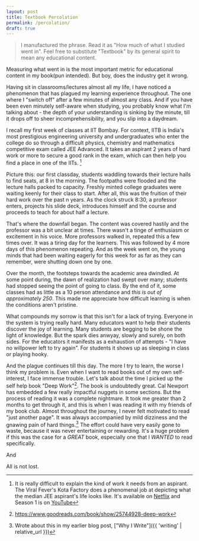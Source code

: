 ```yaml
---
layout: post
title: Textbook Percolation
permalink: /percolation/
draft: true
---
```


> I manufactured the phrase. Read it as "How much of what I studied went in". Feel free to substitute "Textbook" by its general spirit to mean any educational content. 

Measuring what went in is the most important metric for educational content in my book(pun intended). But boy, does the industry get it wrong.

Having sit in classrooms/lectures almost all my life, I have noticed a phenomenon that has plagued my learning experience throughout. The one where I "switch off" after a few minutes of almost any class. And if you have been even minutely self-aware when studying, you probably know what I'm talking about - the depth of your understanding is sinking by the minute, till it drops off to sheer incomprehensibility, and you slip into a daydream.

I recall my first week of classes at IIT Bombay. For context, IITB is India's most prestigious engineering university and undergraduates who enter the college do so through a difficult physics, chemistry and mathematics competitive exam called JEE Advanced. It takes an aspirant 2 years of hard work or more to secure a good rank in the exam, which can then help you find a place in one of the IITs. [^1]

Picture this: our first classday, students waddling towards their lecture halls to find seats, at 8 in the morning. The footpaths were flooded and the lecture halls packed to capacity. Freshly minted college graduates were waiting keenly for their class to start. After all, this was the fruition of their hard work over the past n years. As the clock struck 8:30, a professor enters, projects his slide deck, introduces himself and the course and proceeds to teach for about half a lecture. 

That's where the downfall began. The content was covered hastily and the professor was a bit unclear at times. There wasn't a tinge of enthusiasm or excitement in his voice. More professors walked in, repeated this a few times over. It was a tiring day for the learners. This was followed by 4 more days of this phenomenon repeating. And as the week went on, the young minds that had been waiting eagerly for this week for as far as they can remember, were shutting down one by one.

Over the month, the footsteps towards the academic area dwindled. At some point during, the dawn of realization had swept over many; students had stopped seeing the point of going to class. By the end of it, some classes had as little as a 10 person attendance and *this is out of approximately 250*. This made me appreciate how difficult learning is when the conditions aren't pristine.

What compounds my sorrow is that this isn't for a lack of trying. Everyone in the system is trying really hard. Many educators want to help their students discover the joy of learning. Many students are begging to be shone the light of knowledge. But the spark dies anwyay, slowly and surely, on both sides. For the educators it manifests as a exhaustion of attempts - "I have no willpower left to try again". For students it shows up as sleeping in class or playing hooky.

And the plague continues till this day. The more I try to learn, the worse I think my problem is. Even when I want to read books out of my own self-interest, I face immense trouble. Let's talk about the time I picked up the self help book "Deep Work"[^2]. The book is undoubtedly great. Cal Newport has embedded a few really impactful nuggets in some sections. But the process of reading it was a complete nightmare. It took me greater than 2 months to get through it, and this is when I was reading it with my friends of my book club. Almost throughout the journey, I never felt motivated to read "just another page". It was always accompanied by mild dizziness and the gnawing pain of hard things.[^3] The effort could have very easily gone to waste, because it was never entertaining or rewarding. It's a huge problem if this was the case for a *GREAT* book, especially one that I *WANTED* to read specifically.

And 


All is not lost. 

[^1]: It is really difficult to explain the kind of work it needs from an aspirant. The Viral Fever's Kota Factory does a phenomenal job at depicting what the median JEE aspirant's life looks like. It's available on [Netflix](https://www.netflix.com/in/title/81249783) and Season 1 is on [YouTube](https://www.youtube.com/playlist?list=PLTB0eCoUXErb7pV0Sj1hXWrxerSZX1qgh)
[^2]: https://www.goodreads.com/book/show/25744928-deep-work
[^3]: Wrote about this in my earlier blog post, ["Why I Write"]({{ 'writing' | relative_url }})